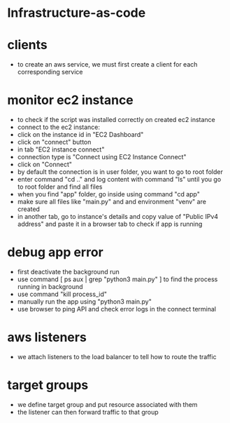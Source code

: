 # Infrastructure-as-code

# clients
- to create an aws service, we must first create a client for each corresponding service

# monitor ec2 instance
- to check if the script was installed correctly on created ec2 instance
- connect to the ec2 instance:
- click on the instance id in "EC2 Dashboard"
- click on "connect" button
- in tab "EC2 instance connect"
- connection type is "Connect using EC2 Instance Connect"
- click on "Connect"
- by default the connection is in user folder, you want to go to root folder
- enter command "cd .." and log content with command "ls" until you go to root folder and find all files
- when you find "app" folder, go inside using command "cd app"
- make sure all files like "main.py" and and environment "venv" are created
- in another tab, go to instance's details and copy value of "Public IPv4 address" and paste it in a browser tab to check if app is running

# debug app error
- first deactivate the background run 
- use command [ ps aux | grep "python3 main.py" ] to find the process running in background
- use command "kill process_id"
- manually run the app using "python3 main.py"
- use browser to ping API and check error logs in the connect terminal

# aws listeners
- we attach listeners to the load balancer to tell how to route the traffic

# target groups
- we define target group and put resource associated with them
- the listener can then forward traffic to that group

